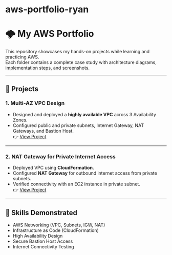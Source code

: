 # aws-portfolio-ryan
# 🌩️ My AWS Portfolio

This repository showcases my hands-on projects while learning and practicing AWS.  
Each folder contains a complete case study with architecture diagrams, implementation steps, and screenshots.

---

## 📂 Projects

### 1. Multi-AZ VPC Design
- Designed and deployed a **highly available VPC** across 3 Availability Zones.
- Configured public and private subnets, Internet Gateway, NAT Gateways, and Bastion Host.  
👉 [View Project](./https://github.com/ryanluhi/aws-NAT-gateway)

---

### 2. NAT Gateway for Private Internet Access
- Deployed VPC using **CloudFormation**.
- Configured **NAT Gateway** for outbound internet access from private subnets.
- Verified connectivity with an EC2 instance in private subnet.  
👉 [View Project](./https://github.com/ryanluhi/aws-NAT-gateway)

---

## 🚀 Skills Demonstrated
- AWS Networking (VPC, Subnets, IGW, NAT)
- Infrastructure as Code (CloudFormation)
- High Availability Design
- Secure Bastion Host Access
- Internet Connectivity Testing
